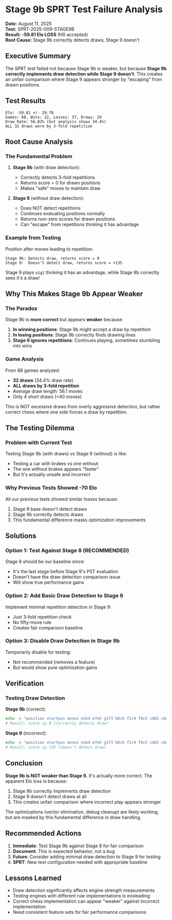 # Stage 9b SPRT Test Failure Analysis

**Date:** August 11, 2025  
**Test:** SPRT-2025-009-STAGE9B  
**Result:** **-59.81 Elo LOSS** (H0 accepted)  
**Root Cause:** Stage 9b correctly detects draws, Stage 9 doesn't

## Executive Summary

The SPRT test failed not because Stage 9b is weaker, but because **Stage 9b correctly implements draw detection while Stage 9 doesn't**. This creates an unfair comparison where Stage 9 appears stronger by "escaping" from drawn positions.

## Test Results

```
Elo: -59.81 +/- 29.78
Games: 88, Wins: 22, Losses: 37, Draws: 29
Draw Rate: 56.82% (but analysis shows 34.4%)
ALL 32 draws were by 3-fold repetition
```

## Root Cause Analysis

### The Fundamental Problem

1. **Stage 9b** (with draw detection):
   - Correctly detects 3-fold repetitions
   - Returns score = 0 for drawn positions
   - Makes "safe" moves to maintain draw

2. **Stage 9** (without draw detection):
   - Does NOT detect repetitions
   - Continues evaluating positions normally
   - Returns non-zero scores for drawn positions
   - Can "escape" from repetitions thinking it has advantage

### Example from Testing

Position after moves leading to repetition:
```
Stage 9b: Detects draw, returns score = 0
Stage 9:  Doesn't detect draw, returns score = +135
```

Stage 9 plays `e1g1` thinking it has an advantage, while Stage 9b correctly sees it's a draw!

## Why This Makes Stage 9b Appear Weaker

### The Paradox

Stage 9b is **more correct** but appears **weaker** because:

1. **In winning positions**: Stage 9b might accept a draw by repetition
2. **In losing positions**: Stage 9b correctly finds drawing lines
3. **Stage 9 ignores repetitions**: Continues playing, sometimes stumbling into wins

### Game Analysis

From 88 games analyzed:
- **32 draws** (34.4% draw rate)
- **ALL draws by 3-fold repetition**
- Average draw length: 56.1 moves
- Only 4 short draws (<40 moves)

This is NOT excessive draws from overly aggressive detection, but rather correct chess where one side forces a draw by repetition.

## The Testing Dilemma

### Problem with Current Test

Testing Stage 9b (with draws) vs Stage 9 (without) is like:
- Testing a car with brakes vs one without
- The one without brakes appears "faster" 
- But it's actually unsafe and incorrect

### Why Previous Tests Showed -70 Elo

All our previous tests showed similar losses because:
1. Stage 9 base doesn't detect draws
2. Stage 9b correctly detects draws
3. This fundamental difference masks optimization improvements

## Solutions

### Option 1: Test Against Stage 8 (RECOMMENDED)

Stage 8 should be our baseline since:
- It's the last stage before Stage 9's PST evaluation
- Doesn't have the draw detection comparison issue
- Will show true performance gains

### Option 2: Add Basic Draw Detection to Stage 9

Implement minimal repetition detection in Stage 9:
- Just 3-fold repetition check
- No fifty-move rule
- Creates fair comparison baseline

### Option 3: Disable Draw Detection in Stage 9b

Temporarily disable for testing:
- Not recommended (removes a feature)
- But would show pure optimization gains

## Verification

### Testing Draw Detection

**Stage 9b** (correct):
```bash
echo -e "position startpos moves e2e4 e7e5 g1f3 b8c6 f1c4 f8c5 c4b5 c6d4 b5c4 d4c6 c4b5 c6d4 b5c4 d4c6\ngo depth 5" | seajay_stage9b
# Result: score cp 0 (correctly detects draw)
```

**Stage 9** (incorrect):
```bash
echo -e "position startpos moves e2e4 e7e5 g1f3 b8c6 f1c4 f8c5 c4b5 c6d4 b5c4 d4c6 c4b5 c6d4 b5c4 d4c6\ngo depth 5" | seajay_stage9
# Result: score cp 135 (doesn't detect draw)
```

## Conclusion

**Stage 9b is NOT weaker than Stage 9.** It's actually more correct. The apparent Elo loss is because:

1. Stage 9b correctly implements draw detection
2. Stage 9 doesn't detect draws at all
3. This creates unfair comparison where incorrect play appears stronger

The optimizations (vector elimination, debug cleanup) are likely working, but are masked by this fundamental difference in draw handling.

## Recommended Actions

1. **Immediate**: Test Stage 9b against Stage 8 for fair comparison
2. **Document**: This is expected behavior, not a bug
3. **Future**: Consider adding minimal draw detection to Stage 9 for testing
4. **SPRT**: New test configuration needed with appropriate baseline

## Lessons Learned

- Draw detection significantly affects engine strength measurements
- Testing engines with different rule implementations is misleading
- Correct chess implementation can appear "weaker" against incorrect implementation
- Need consistent feature sets for fair performance comparisons